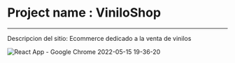 # Project name : ViniloShop
***
Descripcion del sitio: Ecommerce dedicado a la venta de vinilos

![React App - Google Chrome 2022-05-15 19-36-20](https://user-images.githubusercontent.com/94885151/168513067-267ff344-9c6a-4db1-9918-72a7a7555687.gif)

